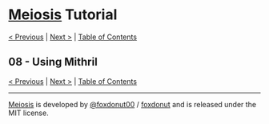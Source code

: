 # [Meiosis](https://meiosis.js.org) Tutorial

[< Previous](07-components.html) |
[Next >](09-using-react.html) |
[Table of Contents](toc.html)

## 08 - Using Mithril

[< Previous](07-components.html) |
[Next >](09-using-react.html) |
[Table of Contents](toc.html)

-----

[Meiosis](https://meiosis.js.org) is developed by [@foxdonut00](http://twitter.com/foxdonut00) / [foxdonut](https://github.com/foxdonut) and is released under the MIT license.

